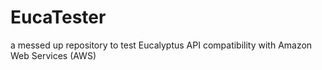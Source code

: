 EucaTester
==========

a messed up repository to test Eucalyptus API compatibility with Amazon Web Services (AWS)
